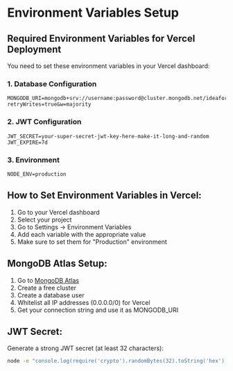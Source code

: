 # Environment Variables Setup

## Required Environment Variables for Vercel Deployment

You need to set these environment variables in your Vercel dashboard:

### 1. Database Configuration

```
MONGODB_URI=mongodb+srv://username:password@cluster.mongodb.net/ideaforge?retryWrites=true&w=majority
```

### 2. JWT Configuration

```
JWT_SECRET=your-super-secret-jwt-key-here-make-it-long-and-random
JWT_EXPIRE=7d
```

### 3. Environment

```
NODE_ENV=production
```

## How to Set Environment Variables in Vercel:

1. Go to your Vercel dashboard
2. Select your project
3. Go to Settings → Environment Variables
4. Add each variable with the appropriate value
5. Make sure to set them for "Production" environment

## MongoDB Atlas Setup:

1. Go to [MongoDB Atlas](https://www.mongodb.com/atlas)
2. Create a free cluster
3. Create a database user
4. Whitelist all IP addresses (0.0.0.0/0) for Vercel
5. Get your connection string and use it as MONGODB_URI

## JWT Secret:

Generate a strong JWT secret (at least 32 characters):

```bash
node -e "console.log(require('crypto').randomBytes(32).toString('hex'))"
```
